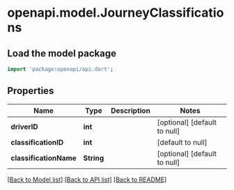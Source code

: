 # openapi.model.JourneyClassifications

## Load the model package
```dart
import 'package:openapi/api.dart';
```

## Properties
Name | Type | Description | Notes
------------ | ------------- | ------------- | -------------
**driverID** | **int** |  | [optional] [default to null]
**classificationID** | **int** |  | [default to null]
**classificationName** | **String** |  | [optional] [default to null]

[[Back to Model list]](../README.md#documentation-for-models) [[Back to API list]](../README.md#documentation-for-api-endpoints) [[Back to README]](../README.md)


